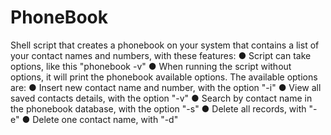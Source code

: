 # PhoneBook
Shell script that creates a phonebook on your system that contains a list of your
contact names and numbers, with these features:
● Script can take options, like this "phonebook -v"
● When running the script without options, it will print the phonebook available
options.
The available options are:
● Insert new contact name and number, with the option "-i"
● View all saved contacts details, with the option "-v"
● Search by contact name in the phonebook database, with the option "-s"
● Delete all records, with "-e"
● Delete one contact name, with "-d"
